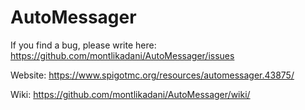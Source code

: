# AutoMessager

If you find a bug, please write here: https://github.com/montlikadani/AutoMessager/issues

Website: https://www.spigotmc.org/resources/automessager.43875/

Wiki: https://github.com/montlikadani/AutoMessager/wiki/
